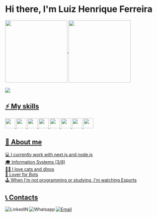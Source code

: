 # Hi there, I'm Luiz Henrique Ferreira

<div>
  <a href="https://github.com/LhuizF">
  <img align="center" height="200px" src="https://github-readme-stats.vercel.app/api?username=LhuizF&show_icons=true&theme=tokyonight&include_all_commits=true&count_private=true"/>
  <img align="center" height="200px" src="https://github-readme-stats.vercel.app/api/top-langs/?username=LhuizF&langs_count=4&theme=tokyonight"/>
</div>
<br>
<img style="margin-left: auto;margin-right: auto;" heicht="160" src="https://github-readme-streak-stats.herokuapp.com?user=LhuizF&theme=tokyonight&date_format=M%20j%5B%2C%20Y%5D">

## ⚡ My skills
<img height='32px' src='https://cdn.jsdelivr.net/gh/devicons/devicon/icons/javascript/javascript-original.svg' />
<img height='32px' src="https://cdn.jsdelivr.net/gh/devicons/devicon/icons/typescript/typescript-original.svg" />
<img height='32px' src="https://cdn.jsdelivr.net/gh/devicons/devicon/icons/html5/html5-original.svg" />
<img height='32px' src='https://cdn.jsdelivr.net/gh/devicons/devicon/icons/css3/css3-original.svg' />
<img height='32px' src='https://cdn.jsdelivr.net/gh/devicons/devicon/icons/nodejs/nodejs-original.svg' />
<img height='32px' src='https://cdn.jsdelivr.net/gh/devicons/devicon/icons/git/git-original.svg' />
<img height='32px' src="https://cdn.jsdelivr.net/gh/devicons/devicon/icons/react/react-original.svg" />
<img height='32px' src="https://cdn.jsdelivr.net/gh/devicons/devicon/icons/nextjs/nextjs-line.svg" />

## 👀 About me
💻 I currently work with next.js and node.js\
🎓 Information Systems (3/8)\
🐱‍🐉 I love cats and dinos\
🤖 Lover for Bots\
🕹️ When I'm not programming or studying, I'm watching Esports

## 📞 Contacts

<div>
  <a href="https://www.linkedin.com/in/luizhenrique-ferreira">
    <img alt="LinkedIN" align="left" src="https://img.shields.io/badge/LinkedIn-0077B5?style=for-the-badge&logo=linkedin&logoColor=white" />
  </a>
  <a href="https://api.whatsapp.com/send?phone=5524992739477">
    <img alt="Whatsapp" align="left" src="https://img.shields.io/badge/WhatsApp-25D366?style=for-the-badge&logo=whatsapp&logoColor=white" />
  </a>
  <a href="mailto:luizhff@gmail.com">
    <img alt="Email" src="https://img.shields.io/badge/Gmail-D14836?style=for-the-badge&logo=gmail&logoColor=white" />
  </a>
</div>
